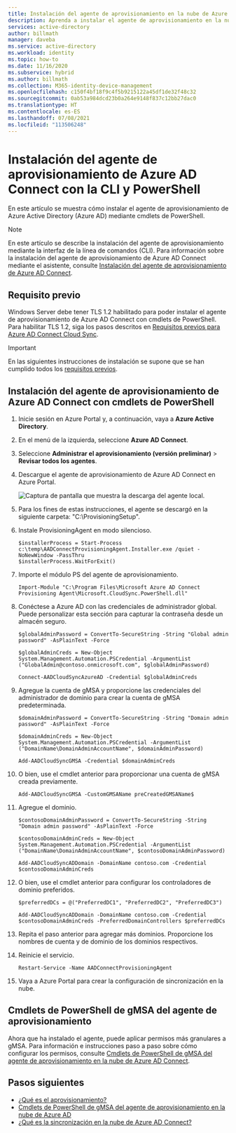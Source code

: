 ```yaml
---
title: Instalación del agente de aprovisionamiento en la nube de Azure AD Connect mediante una interfaz de la línea de comandos (CLI) y PowerShell
description: Aprenda a instalar el agente de aprovisionamiento en la nube de Azure AD Connect con cmdlets de PowerShell.
services: active-directory
author: billmath
manager: daveba
ms.service: active-directory
ms.workload: identity
ms.topic: how-to
ms.date: 11/16/2020
ms.subservice: hybrid
ms.author: billmath
ms.collection: M365-identity-device-management
ms.openlocfilehash: c150f4bf18f9c4f5b9215122a45df1de32f48c32
ms.sourcegitcommit: 0ab53a984dcd23b0a264e9148f837c12bb27dac0
ms.translationtype: HT
ms.contentlocale: es-ES
ms.lasthandoff: 07/08/2021
ms.locfileid: "113506248"
---
```

# <a name="install-the-azure-ad-connect-provisioning-agent-by-using-a-cli-and-powershell"></a>Instalación del agente de aprovisionamiento de Azure AD Connect con la CLI y PowerShell
En este artículo se muestra cómo instalar el agente de aprovisionamiento de Azure Active Directory (Azure AD) mediante cmdlets de PowerShell.
 
>[!NOTE]
>En este artículo se describe la instalación del agente de aprovisionamiento mediante la interfaz de la línea de comandos (CLI). Para información sobre la instalación del agente de aprovisionamiento de Azure AD Connect mediante el asistente, consulte [Instalación del agente de aprovisionamiento de Azure AD Connect](how-to-install.md).

## <a name="prerequisite"></a>Requisito previo

Windows Server debe tener TLS 1.2 habilitado para poder instalar el agente de aprovisionamiento de Azure AD Connect con cmdlets de PowerShell. Para habilitar TLS 1.2, siga los pasos descritos en [Requisitos previos para Azure AD Connect Cloud Sync](how-to-prerequisites.md#tls-requirements).

>[!IMPORTANT]
>En las siguientes instrucciones de instalación se supone que se han cumplido todos los [requisitos previos](how-to-prerequisites.md).

## <a name="install-the-azure-ad-connect-provisioning-agent-by-using-powershell-cmdlets"></a>Instalación del agente de aprovisionamiento de Azure AD Connect con cmdlets de PowerShell 

 1. Inicie sesión en Azure Portal y, a continuación, vaya a **Azure Active Directory**.
 1. En el menú de la izquierda, seleccione **Azure AD Connect**.
 1. Seleccione **Administrar el aprovisionamiento (versión preliminar)**  > **Revisar todos los agentes**.
 1. Descargue el agente de aprovisionamiento de Azure AD Connect en Azure Portal.

    ![Captura de pantalla que muestra la descarga del agente local.](media/how-to-install/install-9.png)</br>

 1. Para los fines de estas instrucciones, el agente se descargó en la siguiente carpeta: "C:\ProvisioningSetup". 
 1. Instale ProvisioningAgent en modo silencioso.

       ```
       $installerProcess = Start-Process c:\temp\AADConnectProvisioningAgent.Installer.exe /quiet -NoNewWindow -PassThru 
       $installerProcess.WaitForExit()  
       ```
 1. Importe el módulo PS del agente de aprovisionamiento.

       ```
       Import-Module "C:\Program Files\Microsoft Azure AD Connect Provisioning Agent\Microsoft.CloudSync.PowerShell.dll" 
       ```
 1. Conéctese a Azure AD con las credenciales de administrador global. Puede personalizar esta sección para capturar la contraseña desde un almacén seguro. 

       ```
       $globalAdminPassword = ConvertTo-SecureString -String "Global admin password" -AsPlainText -Force 
    
       $globalAdminCreds = New-Object System.Management.Automation.PSCredential -ArgumentList ("GlobalAdmin@contoso.onmicrosoft.com", $globalAdminPassword) 
       
       Connect-AADCloudSyncAzureAD -Credential $globalAdminCreds 
       ```
 1. Agregue la cuenta de gMSA y proporcione las credenciales del administrador de dominio para crear la cuenta de gMSA predeterminada.
 
       ```
       $domainAdminPassword = ConvertTo-SecureString -String "Domain admin password" -AsPlainText -Force 
    
       $domainAdminCreds = New-Object System.Management.Automation.PSCredential -ArgumentList ("DomainName\DomainAdminAccountName", $domainAdminPassword) 
    
       Add-AADCloudSyncGMSA -Credential $domainAdminCreds 
       ```
 1. O bien, use el cmdlet anterior para proporcionar una cuenta de gMSA creada previamente.
 
       ```
       Add-AADCloudSyncGMSA -CustomGMSAName preCreatedGMSAName$ 
       ```
 1. Agregue el dominio.

       ```
       $contosoDomainAdminPassword = ConvertTo-SecureString -String "Domain admin password" -AsPlainText -Force 
    
       $contosoDomainAdminCreds = New-Object System.Management.Automation.PSCredential -ArgumentList ("DomainName\DomainAdminAccountName", $contosoDomainAdminPassword) 
    
       Add-AADCloudSyncADDomain -DomainName contoso.com -Credential $contosoDomainAdminCreds 
       ```
 1. O bien, use el cmdlet anterior para configurar los controladores de dominio preferidos.

       ```
       $preferredDCs = @("PreferredDC1", "PreferredDC2", "PreferredDC3") 
    
       Add-AADCloudSyncADDomain -DomainName contoso.com -Credential $contosoDomainAdminCreds -PreferredDomainControllers $preferredDCs 
       ```
 1. Repita el paso anterior para agregar más dominios. Proporcione los nombres de cuenta y de dominio de los dominios respectivos.
 
 1. Reinicie el servicio.
 
       ```
       Restart-Service -Name AADConnectProvisioningAgent  
       ```
 1. Vaya a Azure Portal para crear la configuración de sincronización en la nube.

## <a name="provisioning-agent-gmsa-powershell-cmdlets"></a>Cmdlets de PowerShell de gMSA del agente de aprovisionamiento
Ahora que ha instalado el agente, puede aplicar permisos más granulares a gMSA. Para información e instrucciones paso a paso sobre cómo configurar los permisos, consulte [Cmdlets de PowerShell de gMSA del agente de aprovisionamiento en la nube de Azure AD Connect](how-to-gmsa-cmdlets.md).

## <a name="next-steps"></a>Pasos siguientes 

- [¿Qué es el aprovisionamiento?](what-is-provisioning.md)
- [Cmdlets de PowerShell de gMSA del agente de aprovisionamiento en la nube de Azure AD](how-to-gmsa-cmdlets.md)
- [¿Qué es la sincronización en la nube de Azure AD Connect?](what-is-cloud-sync.md)